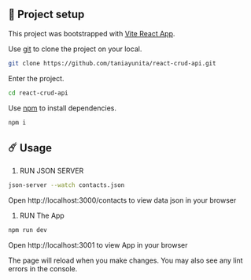 ## 🚀 Project setup 

This project was bootstrapped with [Vite React App](https://vitejs.dev/guide/#overview).

Use [git](https://git-scm.com/) to clone the project on your local.

```bash
git clone https://github.com/taniayunita/react-crud-api.git
```

Enter the project.

```bash
cd react-crud-api
```

Use [npm](https://www.npmjs.com/) to install dependencies.

```bash
npm i
```

## ☄️ Usage

1. RUN JSON SERVER

```bash
json-server --watch contacts.json
```
Open http://localhost:3000/contacts to view data json in your browser

1. RUN The App

```bash
npm run dev
```
Open http://localhost:3001 to view App in your browser

The page will reload when you make changes.
You may also see any lint errors in the console.
